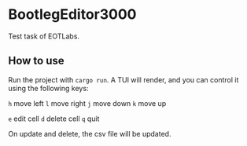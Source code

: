 # BootlegEditor3000

Test task of EOTLabs.

## How to use
Run the project with `cargo run`. A TUI will render, and you can control it using the following keys:

`h` move left
`l` move right
`j` move down
`k` move up

`e` edit cell
`d` delete cell
`q` quit

On update and delete, the csv file will be updated.
